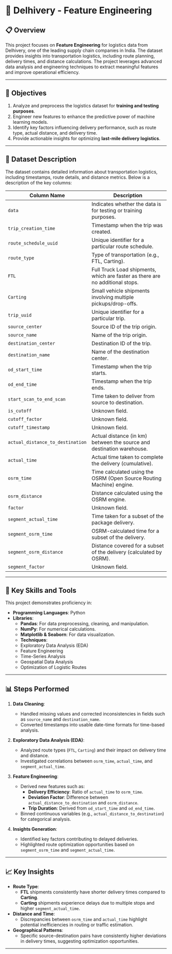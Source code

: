 # 🚚 Delhivery - Feature Engineering

## 📋 Overview
This project focuses on **Feature Engineering** for logistics data from Delhivery, one of the leading supply chain companies in India. The dataset provides insights into transportation logistics, including route planning, delivery times, and distance calculations. The project leverages advanced data analysis and engineering techniques to extract meaningful features and improve operational efficiency.

---

## 🎯 Objectives
1. Analyze and preprocess the logistics dataset for **training and testing purposes**.
2. Engineer new features to enhance the predictive power of machine learning models.
3. Identify key factors influencing delivery performance, such as route type, actual distance, and delivery time.
4. Provide actionable insights for optimizing **last-mile delivery logistics**.

---

## 📂 Dataset Description
The dataset contains detailed information about transportation logistics, including timestamps, route details, and distance metrics. Below is a description of the key columns:

| **Column Name**             | **Description**                                                                 |
|-----------------------------|---------------------------------------------------------------------------------|
| `data`                      | Indicates whether the data is for testing or training purposes.                |
| `trip_creation_time`        | Timestamp when the trip was created.                                           |
| `route_schedule_uuid`       | Unique identifier for a particular route schedule.                             |
| `route_type`                | Type of transportation (e.g., FTL, Carting).                                   |
| `FTL`                       | Full Truck Load shipments, which are faster as there are no additional stops.  |
| `Carting`                   | Small vehicle shipments involving multiple pickups/drop-offs.                  |
| `trip_uuid`                 | Unique identifier for a particular trip.                                       |
| `source_center`             | Source ID of the trip origin.                                                  |
| `source_name`               | Name of the trip origin.                                                       |
| `destination_center`        | Destination ID of the trip.                                                    |
| `destination_name`          | Name of the destination center.                                                |
| `od_start_time`             | Timestamp when the trip starts.                                                |
| `od_end_time`               | Timestamp when the trip ends.                                                  |
| `start_scan_to_end_scan`    | Time taken to deliver from source to destination.                               |
| `is_cutoff`                 | Unknown field.                                                                 |
| `cutoff_factor`             | Unknown field.                                                                 |
| `cutoff_timestamp`          | Unknown field.                                                                 |
| `actual_distance_to_destination` | Actual distance (in km) between the source and destination warehouse.     |
| `actual_time`               | Actual time taken to complete the delivery (cumulative).                       |
| `osrm_time`                 | Time calculated using the OSRM (Open Source Routing Machine) engine.           |
| `osrm_distance`             | Distance calculated using the OSRM engine.                                     |
| `factor`                    | Unknown field.                                                                 |
| `segment_actual_time`       | Time taken for a subset of the package delivery.                               |
| `segment_osrm_time`         | OSRM-calculated time for a subset of the delivery.                             |
| `segment_osrm_distance`     | Distance covered for a subset of the delivery (calculated by OSRM).            |
| `segment_factor`            | Unknown field.                                                                 |

---

## 🔧 Key Skills and Tools
This project demonstrates proficiency in:
- **Programming Languages**: Python  
- **Libraries**:
  - **Pandas**: For data preprocessing, cleaning, and manipulation.
  - **NumPy**: For numerical calculations.
  - **Matplotlib & Seaborn**: For data visualization.
  - **Techniques**:
  - Exploratory Data Analysis (EDA)
  - Feature Engineering
  - Time-Series Analysis
  - Geospatial Data Analysis
  - Optimization of Logistic Routes

---

## 📊 Steps Performed
1. **Data Cleaning**:
   - Handled missing values and corrected inconsistencies in fields such as `source_name` and `destination_name`.
   - Converted timestamps into usable date-time formats for time-based analysis.

2. **Exploratory Data Analysis (EDA)**:
   - Analyzed route types (`FTL`, `Carting`) and their impact on delivery time and distance.
   - Investigated correlations between `osrm_time`, `actual_time`, and `segment_actual_time`.

3. **Feature Engineering**:
   - Derived new features such as:
     - **Delivery Efficiency**: Ratio of `actual_time` to `osrm_time`.
     - **Deviation Factor**: Difference between `actual_distance_to_destination` and `osrm_distance`.
     - **Trip Duration**: Derived from `od_start_time` and `od_end_time`.
   - Binned continuous variables (e.g., `actual_distance_to_destination`) for categorical analysis.

4. **Insights Generation**:
   - Identified key factors contributing to delayed deliveries.
   - Highlighted route optimization opportunities based on `segment_osrm_time` and `segment_actual_time`.

---

## 📈 Key Insights
- **Route Type**:
  - **FTL** shipments consistently have shorter delivery times compared to **Carting**.
  - **Carting** shipments experience delays due to multiple stops and higher `segment_actual_time`.
- **Distance and Time**:
  - Discrepancies between `osrm_time` and `actual_time` highlight potential inefficiencies in routing or traffic estimation.
- **Geographical Patterns**:
  - Specific source-destination pairs have consistently higher deviations in delivery times, suggesting optimization opportunities.

---


